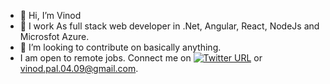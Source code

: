 - 👋 Hi, I’m Vinod
- 👀 I work As full stack web developer in .Net, Angular, React, NodeJs and Microsfot Azure.
- 💞️ I’m looking to contribute on basically anything.
- I am open to remote jobs. Connect me on [![Twitter URL](https://img.shields.io/twitter/url/https/twitter.com/palvnd.svg?style=social&label=Follow%20%40palvnd)](https://twitter.com/palvnd) or vinod.pal.04.09@gmail.com.



<!---
VNDPAL/VNDPAL is a ✨ special ✨ repository because its `README.md` (this file) appears on your GitHub profile.
You can click the Preview link to take a look at your changes.
--->
